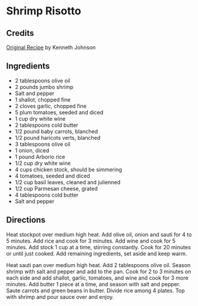 # Shrimp Risotto 

<!-- BEGIN content -->

## Credits

[Original Recipe](http://www.foodtv.com/foodtv/recipe/0,6255,12430,FF.html "http://www.foodtv.com/foodtv/recipe/0,6255,12430,FF.html") by Kenneth Johnson

## Ingredients

- 2 tablespoons olive oil
- 2 pounds jumbo shrimp
- Salt and pepper
- 1 shallot, chopped fine
- 2 cloves garlic, chopped fine
- 5 plum tomatoes, seeded and diced
- 1 cup dry white wine
- 2 tablespoons cold butter
- 1/2 pound baby carrots, blanched
- 1/2 pound haricots verts, blanched
- 3 tablespoons olive oil
- 1 onion, diced
- 1 pound Arborio rice
- 1/2 cup dry white wine
- 4 cups chicken stock, should be simmering
- 4 tomatoes, seeded and diced
- 1/2 cup basil leaves, cleaned and julienned
- 1/2 cup Parmesan cheese, grated
- 4 tablespoons cold butter
- Salt and pepper

## Directions

Heat stockpot over medium high heat. Add olive oil, onion and sauti for 4 to 5 minutes. Add rice and cook for 3 minutes. Add wine and cook for 5 minutes. Add stock 1 cup at a time, stirring constantly. Cook for 20 minutes or until just cooked. Add remaining ingredients, set aside and keep warm.   
  
 Heat sauti pan over medium high heat. Add 2 tablespoons olive oil. Season shrimp with salt and pepper and add to the pan. Cook for 2 to 3 minutes on each side and add shallot, garlic, tomatoes, and wine and cook for 3 more minutes. Add butter 1 piece at a time, and season with salt and pepper. Saute carrots and green beans in butter. Divide rice among 4 plates. Top with shrimp and pour sauce over and enjoy.

<!-- Saved in parser cache with key mudabon_recipe:pcache:idhash:1328-0!1!0!0!!en!2 and timestamp 20071118081312 --><!-- END content -->

